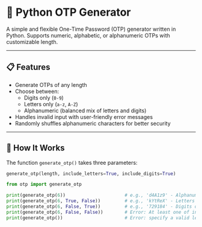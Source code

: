 # 🔐 Python OTP Generator

A simple and flexible One-Time Password (OTP) generator written in Python. Supports numeric, alphabetic, or alphanumeric OTPs with customizable length.

---

## 📋 Features

- Generate OTPs of any length
- Choose between:
  - Digits only (`0-9`)
  - Letters only (`a-z`, `A-Z`)
  - Alphanumeric (balanced mix of letters and digits)
- Handles invalid input with user-friendly error messages
- Randomly shuffles alphanumeric characters for better security

---

## 🧠 How It Works

The function `generate_otp()` takes three parameters:

```python
generate_otp(length, include_letters=True, include_digits=True)

from otp import generate_otp

print(generate_otp(6))                      # e.g., 'd4A1z9' - Alphanumeric (default)
print(generate_otp(6, True, False))         # e.g., 'kYtReX' - Letters only
print(generate_otp(6, False, True))         # e.g., '729184' - Digits only
print(generate_otp(6, False, False))        # Error: At least one of include_letters or include_digits must be True
print(generate_otp())                       # Error: specify a valid length for OTP
